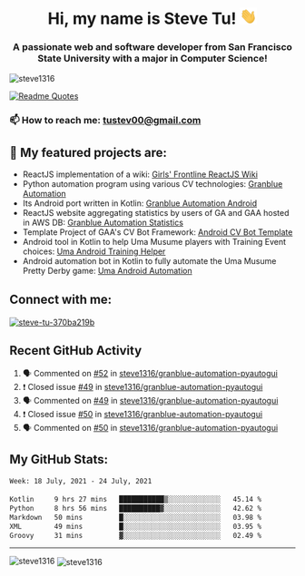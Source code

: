 <h1 align="center">Hi, my name is Steve Tu! <img src="wave.gif" alt="Wave" width="30px" /></h1>
<h3 align="center">A passionate web and software developer from San Francisco State University with a major in Computer Science!</h3>

<p align="left"> <img src="https://komarev.com/ghpvc/?username=steve1316&label=Profile%20views&color=0e75b6&style=flat" alt="steve1316" /> </p>

[![Readme Quotes](https://quotes-github-readme.vercel.app/api?type=horizontal)](https://github.com/piyushsuthar/github-readme-quotes)

### 📫 How to reach me: **tustev00@gmail.com**

## 🔭 My featured projects are:
- ReactJS implementation of a wiki: [Girls' Frontline ReactJS Wiki](https://github.com/steve1316/gfl-reactjs-wiki)
- Python automation program using various CV technologies: [Granblue Automation](https://github.com/steve1316/granblue-automation-pyautogui)
- Its Android port written in Kotlin: [Granblue Automation Android](https://github.com/steve1316/granblue-automation-android)
- ReactJS website aggregating statistics by users of GA and GAA hosted in AWS DB: [Granblue Automation Statistics](https://github.com/steve1316/granblue-automation-aws-statistics)
- Template Project of GAA's CV Bot Framework: [Android CV Bot Template](https://github.com/steve1316/android-cv-bot-template)
- Android tool in Kotlin to help Uma Musume players with Training Event choices: [Uma Android Training Helper](https://github.com/steve1316/uma-android-training-helper)
- Android automation bot in Kotlin to fully automate the Uma Musume Pretty Derby game: [Uma Android Automation](https://github.com/steve1316/uma-android-automation)

## Connect with me:

<p align="left">
<a href="https://linkedin.com/in/steve-tu-370ba219b" target="blank"><img align="center" src="https://cdn.jsdelivr.net/npm/simple-icons@3.0.1/icons/linkedin.svg" alt="steve-tu-370ba219b" height="30" width="40" /></a>
</p>

## Recent GitHub Activity

<!--START_SECTION:activity-->
1. 🗣 Commented on [#52](https://github.com/steve1316/granblue-automation-pyautogui/issues/52) in [steve1316/granblue-automation-pyautogui](https://github.com/steve1316/granblue-automation-pyautogui)
2. ❗️ Closed issue [#49](https://github.com/steve1316/granblue-automation-pyautogui/issues/49) in [steve1316/granblue-automation-pyautogui](https://github.com/steve1316/granblue-automation-pyautogui)
3. 🗣 Commented on [#49](https://github.com/steve1316/granblue-automation-pyautogui/issues/49) in [steve1316/granblue-automation-pyautogui](https://github.com/steve1316/granblue-automation-pyautogui)
4. ❗️ Closed issue [#50](https://github.com/steve1316/granblue-automation-pyautogui/issues/50) in [steve1316/granblue-automation-pyautogui](https://github.com/steve1316/granblue-automation-pyautogui)
5. 🗣 Commented on [#50](https://github.com/steve1316/granblue-automation-pyautogui/issues/50) in [steve1316/granblue-automation-pyautogui](https://github.com/steve1316/granblue-automation-pyautogui)
<!--END_SECTION:activity-->

## My GitHub Stats:

<!--START_SECTION:waka-->
```text
Week: 18 July, 2021 - 24 July, 2021

Kotlin     9 hrs 27 mins   ███████████▒░░░░░░░░░░░░░   45.14 % 
Python     8 hrs 56 mins   ██████████▓░░░░░░░░░░░░░░   42.62 % 
Markdown   50 mins         █░░░░░░░░░░░░░░░░░░░░░░░░   03.98 % 
XML        49 mins         █░░░░░░░░░░░░░░░░░░░░░░░░   03.95 % 
Groovy     31 mins         ▓░░░░░░░░░░░░░░░░░░░░░░░░   02.49 % 
```
<!--END_SECTION:waka-->

---

<p><img align="left" src="https://github-readme-stats.vercel.app/api/top-langs?username=steve1316&show_icons=true&locale=en&layout=compact&theme=radical" alt="steve1316" /></p>

<p>&nbsp;<img align="center" src="https://github-readme-stats.vercel.app/api?username=steve1316&show_icons=true&locale=en&count_private=true&theme=radical" alt="steve1316" /></p>
